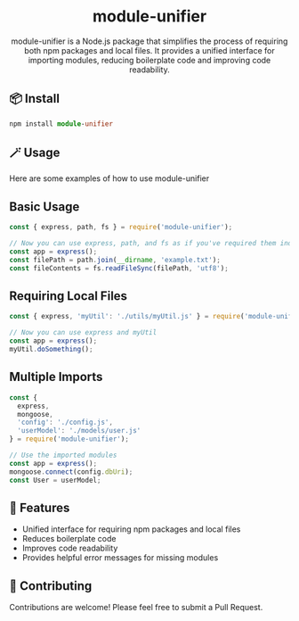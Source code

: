 ﻿<div align="center">
  <h1>module-unifier</h1>
  <p>module-unifier is a Node.js package that simplifies the process of requiring both npm packages and local files. It provides a unified interface for importing modules, reducing boilerplate code and improving code readability.
</p>
</div>

## 📦 Install
```ts
npm install module-unifier
```

## 🪄 Usage
Here are some examples of how to use module-unifier

## Basic Usage 
```ts
const { express, path, fs } = require('module-unifier');

// Now you can use express, path, and fs as if you've required them individually
const app = express();
const filePath = path.join(__dirname, 'example.txt');
const fileContents = fs.readFileSync(filePath, 'utf8');
```

## Requiring Local Files
```ts
const { express, 'myUtil': './utils/myUtil.js' } = require('module-unifier');

// Now you can use express and myUtil
const app = express();
myUtil.doSomething();
```

## Multiple Imports
```ts
const { 
  express, 
  mongoose, 
  'config': './config.js',
  'userModel': './models/user.js'
} = require('module-unifier');

// Use the imported modules
const app = express();
mongoose.connect(config.dbUri);
const User = userModel;
```

## 🚀 Features
- Unified interface for requiring npm packages and local files
- Reduces boilerplate code
- Improves code readability
- Provides helpful error messages for missing modules

## 🤝 Contributing
Contributions are welcome! Please feel free to submit a Pull Request.
